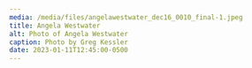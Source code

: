 ```yaml
---
media: /media/files/angelawestwater_dec16_0010_final-1.jpeg
title: Angela Westwater
alt: Photo of Angela Westwater
caption: Photo by Greg Kessler
date: 2023-01-11T12:45:00-0500
---
```

